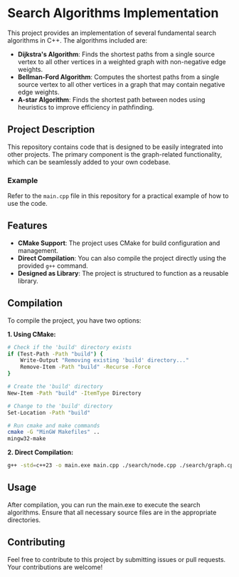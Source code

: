 # Search Algorithms Implementation

This project provides an implementation of several fundamental search algorithms in C++. The algorithms included are:

- **Dijkstra's Algorithm**: Finds the shortest paths from a single source vertex to all other vertices in a weighted graph with non-negative edge weights.
- **Bellman-Ford Algorithm**: Computes the shortest paths from a single source vertex to all other vertices in a graph that may contain negative edge weights.
- **A-star Algorithm**: Finds the shortest path between nodes using heuristics to improve efficiency in pathfinding.

## Project Description

This repository contains code that is designed to be easily integrated into other projects. The primary component is the graph-related functionality, which can be seamlessly added to your own codebase.

### Example

Refer to the `main.cpp` file in this repository for a practical example of how to use the code.

## Features

- **CMake Support**: The project uses CMake for build configuration and management.
- **Direct Compilation**: You can also compile the project directly using the provided `g++` command.
- **Designed as Library**: The project is structured to function as a reusable library.

## Compilation

To compile the project, you have two options:

**1. Using CMake:**

   ```sh
   # Check if the 'build' directory exists
   if (Test-Path -Path "build") {
       Write-Output "Removing existing 'build' directory..."
       Remove-Item -Path "build" -Recurse -Force
   }
   
   # Create the 'build' directory
   New-Item -Path "build" -ItemType Directory
   
   # Change to the 'build' directory
   Set-Location -Path "build"
   
   # Run cmake and make commands
   cmake -G "MinGW Makefiles" ..
   mingw32-make
   ```

**2. Direct Compilation:**
   ```sh
   g++ -std=c++23 -o main.exe main.cpp ./search/node.cpp ./search/graph.cpp -I search
   ```
    
## Usage
After compilation, you can run the main.exe to execute the search algorithms. Ensure that all necessary source files are in the appropriate directories.

## Contributing
Feel free to contribute to this project by submitting issues or pull requests. Your contributions are welcome!
